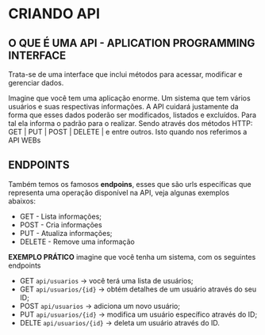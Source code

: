 # CRIANDO API

## O QUE É UMA API - APLICATION PROGRAMMING INTERFACE

Trata-se de uma interface que inclui métodos para acessar, modificar e gerenciar dados.

Imagine que você tem uma aplicação enorme. Um sistema que tem vários usuários e suas respectivas informações. A API cuidará justamente da forma que esses dados poderão ser modificados, listados e excluídos. Para tal ela informa o padrão para o realizar. Sendo através dos métodos HTTP: GET | PUT | POST | DELETE | e entre outros. Isto quando nos referimos a API WEBs

## ENDPOINTS

Também temos os famosos <b>endpoins</b>, esses que são urls específicas que representa uma operação disponível na API, veja algunas exemplos abaixos:

* GET - Lista informações;
* POST - Cria informações
* PUT - Atualiza informações;
* DELETE - Remove uma informação

<b>EXEMPLO PRÁTICO</b>
imagine que você tenha um sistema, com os seguintes endpoints

* GET ``api/usuarios`` -> você terá uma lista de usuários;
* GET ``api/usuarios/{id}`` -> obtém detalhes de um usuário através do seu ID;
* POST ``api/usuarios`` -> adiciona um novo usuário;
* PUT ``api/usuarios/{id}`` -> modifica um usuário específico através do ID;
* DELTE ``api/usuarios/{id}`` -> deleta um usuário através do ID.



